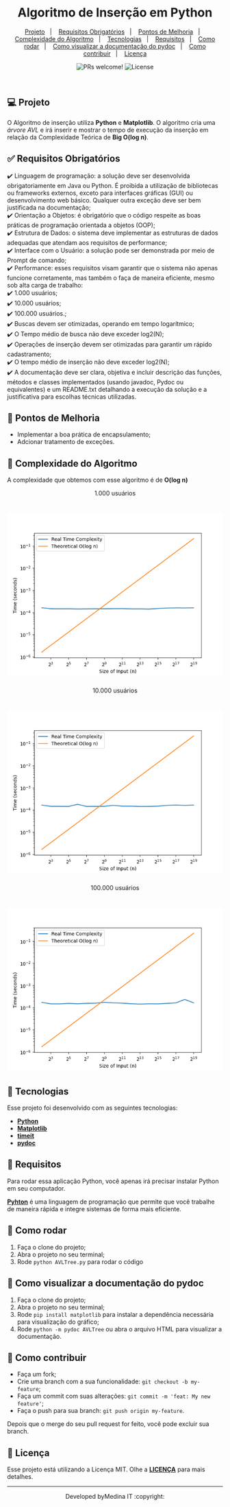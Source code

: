 <p align="center">
	<h1 align="center">Algoritmo de Inserção em Python</h1>
</p>

<p align="center">
  <a href="#-projeto">Projeto</a>&nbsp;&nbsp;&nbsp;|&nbsp;&nbsp;&nbsp;
  <a href="#-requisitos-obrigatórios">Requisitos Obrigatórios</a>&nbsp;&nbsp;&nbsp;|&nbsp;&nbsp;&nbsp;
  <a href="#-pontos-de-melhoria">Pontos de Melhoria</a>&nbsp;&nbsp;&nbsp;|&nbsp;&nbsp;&nbsp;
  <a href="#-complexidade-do-algoritmo">Complexidade do Algoritmo</a>&nbsp;&nbsp;&nbsp;|&nbsp;&nbsp;&nbsp;
  <a href="#-tecnologias">Tecnologias</a>&nbsp;&nbsp;&nbsp;|&nbsp;&nbsp;&nbsp;
  <a href="#-requisitos">Requisitos</a>&nbsp;&nbsp;&nbsp;|&nbsp;&nbsp;&nbsp;
  <a href="#-como-rodar">Como rodar</a>&nbsp;&nbsp;&nbsp;|&nbsp;&nbsp;&nbsp;
  <a href="#-como-rodar">Como visualizar a documentação do pydoc</a>&nbsp;&nbsp;&nbsp;|&nbsp;&nbsp;&nbsp;
  <a href="#-como-contribuir">Como contribuir</a>&nbsp;&nbsp;&nbsp;|&nbsp;&nbsp;&nbsp;
  <a href="#-licença">Licença</a>
</p>

<p align="center">
 <img src="https://img.shields.io/static/v1?label=PRs&message=welcome&color=7159c1&labelColor=000000" alt="PRs welcome!" />

  <img alt="License" src="https://img.shields.io/static/v1?label=license&message=MIT&color=7159c1&labelColor=000000">
</p>

<br>

## 💻 Projeto
O Algoritmo de inserção utiliza **Python** e **Matplotlib**. O algoritmo cria uma *árvore AVL* e irá inserir e mostrar o tempo de execução da inserção em relação da Complexidade Teórica de **Big O(log n)**.

## ✅ Requisitos Obrigatórios
✔️ Linguagem de programação:  a solução deve ser desenvolvida obrigatoriamente em Java ou Python. É proibida a utilização de bibliotecas ou frameworks externos, exceto para interfaces gráficas (GUI) ou desenvolvimento web básico. Qualquer outra exceção deve ser bem justificada na documentação;\
✔️ Orientação a Objetos: é obrigatório que o código respeite as boas práticas de programação orientada a objetos (OOP);\
✔️ Estrutura de Dados: o sistema deve implementar as estruturas de dados adequadas que atendam aos requisitos de performance;\
✔️ Interface com o Usuário: a solução pode ser demonstrada por meio de Prompt de comando;\
✔️ Performance: esses requisitos visam garantir que o sistema não apenas funcione corretamente, mas também o faça de maneira eficiente, mesmo sob alta carga de trabalho:\
        ✔️ 1.000 usuários;\
        ✔️ 10.000 usuários;\
        ✔️ 100.000 usuários.;\
✔️ Buscas devem ser otimizadas, operando em tempo logarítmico;\
✔️ O Tempo médio de busca não deve exceder log2(N);\
✔️ Operações de inserção devem ser otimizadas para garantir um rápido cadastramento;\
✔️ O tempo médio de inserção não deve exceder log2(N);\
✔️ A documentação deve ser clara, objetiva e incluir descrição das funções, métodos e classes implementados (usando javadoc, Pydoc ou equivalentes) e um README.txt detalhando a execução da solução e a justificativa para escolhas técnicas utilizadas.

## 💪 Pontos de Melhoria
- Implementar a boa prática de encapsulamento;
- Adcionar tratamento de exceções.

## 📐 Complexidade do Algoritmo
A complexidade que obtemos com esse algoritmo é de **O(log n)**

<p align="center">1.000 usuários</p>
<h1 align="center">
    <img alt="Output" src="./assets/1k-users.png">
</h1>

<p align="center">10.000 usuários</p>
<h1 align="center">
    <img alt="Output" src="./assets/10k-users.png">
</h1>

<p align="center">100.000 usuários</p>
<h1 align="center">
    <img alt="Output" src="./assets/100k-users.png">
</h1>

## 🚀 Tecnologias
Esse projeto foi desenvolvido com as seguintes tecnologias:

- [**Python**](https://www.python.org/)
- [**Matplotlib**](https://matplotlib.org/)
- [**timeit**](https://docs.python.org/3/library/timeit.html)
- [**pydoc**](https://docs.python.org/3/library/pydoc.html)

## 🔧 Requisitos
Para rodar essa aplicação Python, você apenas irá precisar instalar Python em seu computador.

[**Pyhton**](https://www.python.org/downloads/) é uma linguagem de programação que permite que você trabalhe de maneira rápida e integre sistemas de forma mais eficiente.

## 🏃 Como rodar

1. Faça o clone do projeto;
2. Abra o projeto no seu terminal;
3. Rode `python AVLTree.py` para rodar o código

## 📃 Como visualizar a documentação do pydoc

1. Faça o clone do projeto;
2. Abra o projeto no seu terminal;
3. Rode `pip install matplotlib` para instalar a dependência necessária para visualização do gráfico;
3. Rode `python -m pydoc AVLTree` ou abra o arquivo HTML para visualizar a documentação.

## 🤔 Como contribuir

- Faça um fork;
- Crie uma branch com a sua funcionalidade: `git checkout -b my-feature`;
- Faça um commit com suas alterações: `git commit -m 'feat: My new feature'`;
- Faça o push para sua branch: `git push origin my-feature`.

Depois que o merge do seu pull request for feito, você pode excluir sua branch.

## 📝 Licença

Esse projeto está utilizando a Licença MIT. Olhe a [**LICENÇA**](LICENSE) para mais detalhes.

---

<p align="center">Developed byMedina IT :copyright:</p>
